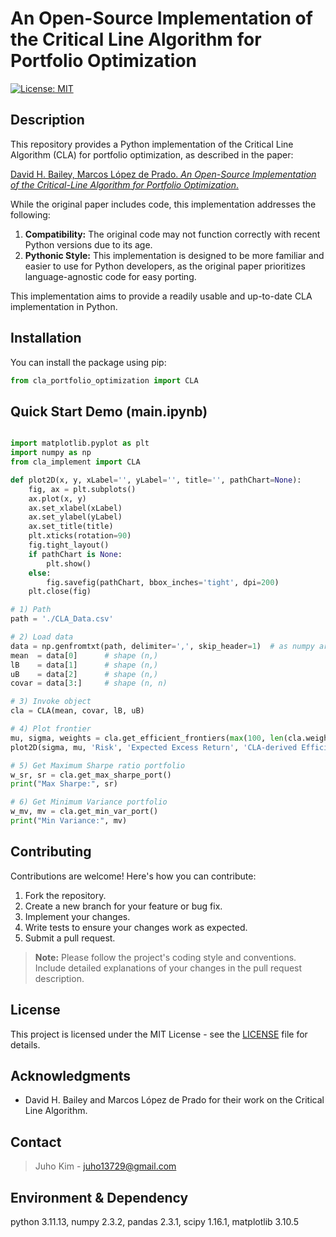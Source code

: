 # An Open-Source Implementation of the Critical Line Algorithm for Portfolio Optimization

[![License: MIT](https://img.shields.io/badge/License-MIT-yellow.svg)](https://opensource.org/licenses/MIT)

## Description

This repository provides a Python implementation of the Critical Line Algorithm (CLA) for portfolio optimization, as described in the paper:

[David H. Bailey, Marcos López de Prado. *An Open-Source Implementation of the Critical-Line Algorithm for Portfolio Optimization*.](https://papers.ssrn.com/sol3/papers.cfm?abstract_id=2197616)

While the original paper includes code, this implementation addresses the following:

1.  **Compatibility:** The original code may not function correctly with recent Python versions due to its age.
2.  **Pythonic Style:** This implementation is designed to be more familiar and easier to use for Python developers, as the original paper prioritizes language-agnostic code for easy porting.

This implementation aims to provide a readily usable and up-to-date CLA implementation in Python.

## Installation

You can install the package using pip:

```python
from cla_portfolio_optimization import CLA
```

## Quick Start Demo (main.ipynb)
```python

import matplotlib.pyplot as plt
import numpy as np
from cla_implement import CLA

def plot2D(x, y, xLabel='', yLabel='', title='', pathChart=None):
    fig, ax = plt.subplots()
    ax.plot(x, y)
    ax.set_xlabel(xLabel)
    ax.set_ylabel(yLabel)
    ax.set_title(title)
    plt.xticks(rotation=90)
    fig.tight_layout()
    if pathChart is None:
        plt.show()
    else:
        fig.savefig(pathChart, bbox_inches='tight', dpi=200)
    plt.close(fig)

# 1) Path
path = './CLA_Data.csv'

# 2) Load data
data = np.genfromtxt(path, delimiter=',', skip_header=1)  # as numpy array
mean  = data[0]      # shape (n,)
lB    = data[1]      # shape (n,)
uB    = data[2]      # shape (n,)
covar = data[3:]     # shape (n, n)

# 3) Invoke object
cla = CLA(mean, covar, lB, uB)

# 4) Plot frontier
mu, sigma, weights = cla.get_efficient_frontiers(max(100, len(cla.weights) * 10))
plot2D(sigma, mu, 'Risk', 'Expected Excess Return', 'CLA-derived Efficient Frontier')

# 5) Get Maximum Sharpe ratio portfolio
w_sr, sr = cla.get_max_sharpe_port()
print("Max Sharpe:", sr)

# 6) Get Minimum Variance portfolio
w_mv, mv = cla.get_min_var_port()
print("Min Variance:", mv)


```
## Contributing

Contributions are welcome! Here's how you can contribute:

1.  Fork the repository.
2.  Create a new branch for your feature or bug fix.
3.  Implement your changes.
4.  Write tests to ensure your changes work as expected.
5.  Submit a pull request.

> **Note:**  Please follow the project's coding style and conventions.  Include detailed explanations of your changes in the pull request description.

## License

This project is licensed under the MIT License - see the [LICENSE](LICENSE) file for details.

## Acknowledgments

*   David H. Bailey and Marcos López de Prado for their work on the Critical Line Algorithm.

## Contact

> Juho Kim - [juho13729@gmail.com](juho13729@gmail.com)

## Environment & Dependency
python 3.11.13, numpy 2.3.2, pandas 2.3.1, scipy 1.16.1, matplotlib 3.10.5

